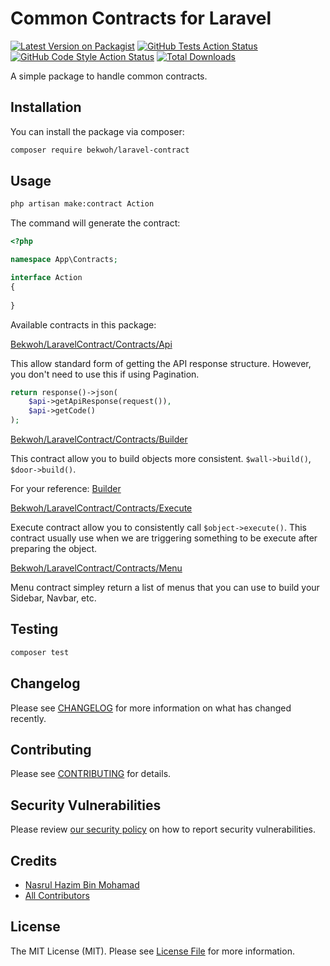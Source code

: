 # Common Contracts for Laravel

[![Latest Version on Packagist](https://img.shields.io/packagist/v/bekwoh/laravel-contract.svg?style=flat-square)](https://packagist.org/packages/bekwoh/laravel-contract)
[![GitHub Tests Action Status](https://img.shields.io/github/workflow/status/bekwoh/laravel-contract/run-tests?label=tests)](https://github.com/bekwoh/laravel-contract/actions?query=workflow%3Arun-tests+branch%3Amain)
[![GitHub Code Style Action Status](https://img.shields.io/github/workflow/status/bekwoh/laravel-contract/Fix%20PHP%20code%20style%20issues?label=code%20style)](https://github.com/bekwoh/laravel-contract/actions?query=workflow%3A"Fix+PHP+code+style+issues"+branch%3Amain)
[![Total Downloads](https://img.shields.io/packagist/dt/bekwoh/laravel-contract.svg?style=flat-square)](https://packagist.org/packages/bekwoh/laravel-contract)

A simple package to handle common contracts. 

## Installation

You can install the package via composer:

```bash
composer require bekwoh/laravel-contract
```


## Usage

```bash
php artisan make:contract Action
```

The command will generate the contract:

```php
<?php

namespace App\Contracts;

interface Action 
{
    
}
```

Available contracts in this package:

[Bekwoh/LaravelContract/Contracts/Api](src/Contracts/Api.php)

This allow standard form of getting the API response structure. However, you don't need to use this if using Pagination.

```php 
return response()->json(
    $api->getApiResponse(request()),
    $api->getCode()
);
```

[Bekwoh/LaravelContract/Contracts/Builder](src/Contracts/Builder.php)

This contract allow you to build objects more consistent. `$wall->build()`, `$door->build()`. 

For your reference: [Builder](https://refactoring.guru/design-patterns/builder)

[Bekwoh/LaravelContract/Contracts/Execute](src/Contracts/Execute.php)

Execute contract allow you to consistently call `$object->execute()`. This contract usually use when we are triggering something to be execute after preparing the object.

[Bekwoh/LaravelContract/Contracts/Menu](src/Contracts/Menu.php)

Menu contract simpley return a list of menus that you can use to build your Sidebar, Navbar, etc.

## Testing

```bash
composer test
```

## Changelog

Please see [CHANGELOG](CHANGELOG.md) for more information on what has changed recently.

## Contributing

Please see [CONTRIBUTING](CONTRIBUTING.md) for details.

## Security Vulnerabilities

Please review [our security policy](../../security/policy) on how to report security vulnerabilities.

## Credits

- [Nasrul Hazim Bin Mohamad](https://github.com/nasrulhazim)
- [All Contributors](../../contributors)

## License

The MIT License (MIT). Please see [License File](LICENSE.md) for more information.
